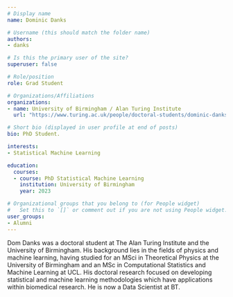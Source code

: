 ```yaml
---
# Display name
name: Dominic Danks

# Username (this should match the folder name)
authors:
- danks

# Is this the primary user of the site?
superuser: false

# Role/position
role: Grad Student

# Organizations/Affiliations
organizations:
- name: University of Birmingham / Alan Turing Institute
  url: "https://www.turing.ac.uk/people/doctoral-students/dominic-danks"

# Short bio (displayed in user profile at end of posts)
bio: PhD Student.

interests:
- Statistical Machine Learning

education:
  courses:
  - course: PhD Statistical Machine Learning
    institution: University of Birmingham
    year: 2023

# Organizational groups that you belong to (for People widget)
#   Set this to `[]` or comment out if you are not using People widget.
user_groups:
- Alumni
---
```


Dom Danks was a doctoral student at The Alan Turing Institute and the University of Birmingham. His background lies in the fields of physics and machine learning, having studied for an MSci in Theoretical Physics at the University of Birmingham and an MSc in Computational Statistics and Machine Learning at UCL. His doctoral research focused on developing statistical and machine learning methodologies which have applications within biomedical research. He is now a Data Scientist at BT.
